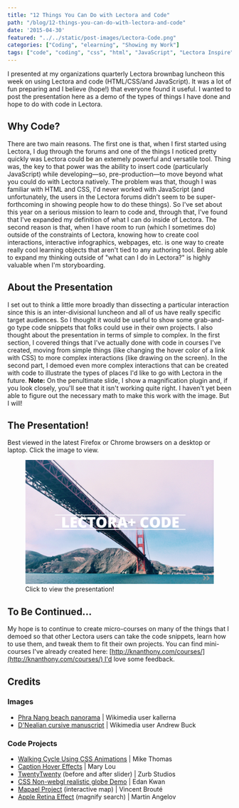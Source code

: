 ```yaml
---
title: "12 Things You Can Do with Lectora and Code"
path: "/blog/12-things-you-can-do-with-lectora-and-code"
date: '2015-04-30'
featured: "../../static/post-images/Lectora-Code.png"
categories: ["Coding", "elearning", "Showing my Work"]
tags: ["code", "coding", "css", "html", "JavaScript", "Lectora Inspire"]
---
```


I presented at my organizations quarterly Lectora brownbag luncheon this week on using Lectora and code (HTML/CSS/and JavaScript). It was a lot of fun preparing and I believe (hope!) that everyone found it useful. I wanted to post the presentation here as a demo of the types of things I have done and hope to do with code in Lectora.

## Why Code?

There are two main reasons. The first one is that, when I first started using Lectora, I dug through the forums and one of the things I noticed pretty quickly was Lectora could be an extemely powerful and versatile tool. Thing was, the key to that power was the ability to insert code (particularly JavaScript) while developing—so, pre-production—to move beyond what you could do with Lectora natively. The problem was that, though I was familiar with HTML and CSS, I'd never worked with JavaScript (and unfortunately, the users in the Lectora forums didn't seem to be super-forthcoming in showing people how to do these things). So I've set about this year on a serious mission to learn to code and, through that, I've found that I've expanded my definition of what I can do inside of Lectora. The second reason is that, when I have room to run (which I sometimes do) outside of the constraints of Lectora, knowing how to create cool interactions, interactive infographics, webpages, etc. is one way to create really cool learning objects that aren't tied to any authoring tool. Being able to expand my thinking outside of "what can I do in Lectora?" is highly valuable when I'm storyboarding.

## About the Presentation

I set out to think a little more broadly than dissecting a particular interaction since this is an inter-divisional luncheon and all of us have really specific target audiences. So I thought it would be useful to show some grab-and-go type code snippets that folks could use in their own projects. I also thought about the presentation in terms of simple to complex. In the first section, I covered things that I've actually done with code in courses I've created, moving from simple things (like changing the hover color of a link with CSS) to more complex interactions (like drawing on the screen). In the second part, I demoed even more complex interactions that can be created with code to illustrate the types of places I'd like to go with Lectora in the future. **Note:** On the penultimate slide, I show a magnification plugin and, if you look closely, you'll see that it isn't working quite right. I haven't yet been able to figure out the necessary math to make this work with the image. But I will!

## The Presentation!

Best viewed in the latest Firefox or Chrome browsers on a desktop or laptop. Click the image to view.

<figure>
  <a href="http://knanthony.com/showcase/LectoraPreso/index.html" target="blank">
    <img src="../../static/post-images/LectoraPreso.png" alt="Presentation slide" />
  </a>
  <figcaption>Click to view the presentation!</figcaption>
</figure>

## To Be Continued...

My hope is to continue to create micro-courses on many of the things that I demoed so that other Lectora users can take the code snippets, learn how to use them, and tweak them to fit their own projects. You can find mini-courses I've already created here: [http://knanthony.com/courses/](http://knanthony.com/courses/) I'd love some feedback.

## Credits

### Images

*   [Phra Nang beach panorama](http://commons.wikimedia.org/wiki/File:Phra_Nang_beach_panorama_edit.jpg) | Wikimedia user kallerna
*   [D'Nealian cursive manuscript](http://commons.wikimedia.org/wiki/File:Cursive.svg) | Wikimedia user Andrew Buck

### Code Projects

*   [Walking Cycle Using CSS Animations](http://codepen.io/mikethomas/pen/nHfqA) | Mike Thomas
*   [Caption Hover Effects](http://tympanus.net/codrops/2013/06/18/caption-hover-effects/) | Mary Lou
*   [TwentyTwenty](http://zurb.com/playground/twentytwenty) (before and after slider) | Zurb Studios
*   [CSS Non-webgl realistic globe Demo](http://codepen.io/edankwan/pen/emqgpr) | Edan Kwan
*   [Mapael Project](http://www.vincentbroute.fr/mapael/) (interactive map) | Vincent Brouté
*   [Apple Retina Effect](http://tutorialzine.com/2010/06/apple-like-retina-effect-jquery-css/) (magnify search) | Martin Angelov
